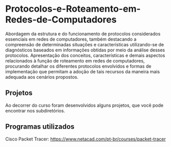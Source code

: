 # Protocolos-e-Roteamento-em-Redes-de-Computadores

Abordagem da estrutura e do funcionamento de protocolos considerados essenciais em redes de computadores, também destacando a compreensão de determinadas situações e características utilizando-se de diagnósticos baseados em informações obtidas por meio da análise desses protocolos. Apresentação dos conceitos, características e demais aspectos relacionados à função de roteamento em redes de computadores, procurando detalhar os diferentes protocolos envolvidos e formas de implementação que permitam a adoção de tais recursos da maneira mais adequada aos cenários propostos.

## Projetos
Ao decorrer do curso foram desenvolvidos alguns projetos, que você pode encontrar nos subdiretórios. 

## Programas utilizados
Cisco Packet Tracer: https://www.netacad.com/pt-br/courses/packet-tracer
